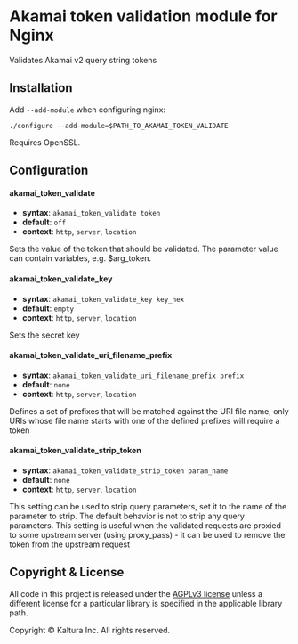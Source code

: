 # Akamai token validation module for Nginx

Validates Akamai v2 query string tokens

## Installation

Add `--add-module` when configuring nginx:

    ./configure --add-module=$PATH_TO_AKAMAI_TOKEN_VALIDATE

Requires OpenSSL.

## Configuration

#### akamai_token_validate
* **syntax**: `akamai_token_validate token`
* **default**: `off`
* **context**: `http`, `server`, `location`

Sets the value of the token that should be validated.
The parameter value can contain variables, e.g. $arg_token.

#### akamai_token_validate_key
* **syntax**: `akamai_token_validate_key key_hex`
* **default**: `empty`
* **context**: `http`, `server`, `location`

Sets the secret key

#### akamai_token_validate_uri_filename_prefix
* **syntax**: `akamai_token_validate_uri_filename_prefix prefix`
* **default**: `none`
* **context**: `http`, `server`, `location`

Defines a set of prefixes that will be matched against the URI file name, only URIs whose file name
starts with one of the defined prefixes will require a token

#### akamai_token_validate_strip_token
* **syntax**: `akamai_token_validate_strip_token param_name`
* **default**: `none`
* **context**: `http`, `server`, `location`

This setting can be used to strip query parameters, set it to the name of the parameter to strip.
The default behavior is not to strip any query parameters.
This setting is useful when the validated requests are proxied to some upstream server (using proxy_pass) - 
it can be used to remove the token from the upstream request

## Copyright & License

All code in this project is released under the [AGPLv3 license](http://www.gnu.org/licenses/agpl-3.0.html) unless a different license for a particular library is specified in the applicable library path. 

Copyright © Kaltura Inc. All rights reserved.
